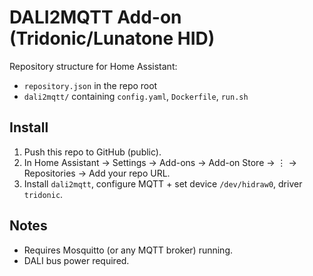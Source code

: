 # DALI2MQTT Add-on (Tridonic/Lunatone HID)

Repository structure for Home Assistant:
- `repository.json` in the repo root
- `dali2mqtt/` containing `config.yaml`, `Dockerfile`, `run.sh`

## Install
1) Push this repo to GitHub (public).
2) In Home Assistant → Settings → Add-ons → Add-on Store → ⋮ → Repositories → Add your repo URL.
3) Install `dali2mqtt`, configure MQTT + set device `/dev/hidraw0`, driver `tridonic`.

## Notes
- Requires Mosquitto (or any MQTT broker) running.
- DALI bus power required.
